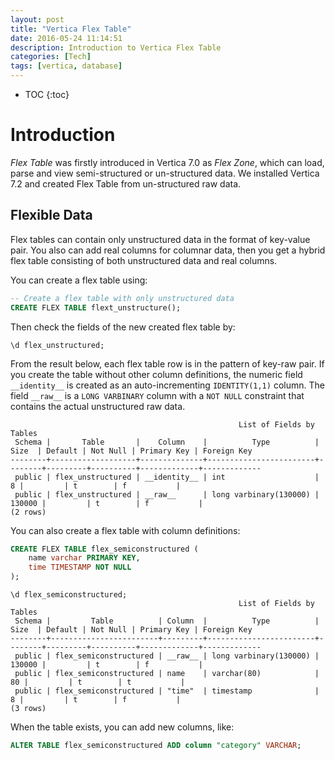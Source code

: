 ```yaml
---
layout: post
title: "Vertica Flex Table"
date: 2016-05-24 11:14:51
description: Introduction to Vertica Flex Table
categories: [Tech]
tags: [vertica, database]
---
```


* TOC
{:toc}

# Introduction

*Flex Table* was firstly introduced in Vertica 7.0 as *Flex Zone*,
which can load, parse and view semi-structured or un-structured data.
We installed Vertica 7.2 and created Flex Table from un-structured raw data.

## Flexible Data

Flex tables can contain only unstructured data in the format of key-value pair.
You also can add real columns for columnar data,
then you get a hybrid flex table consisting of both unstructured data and real columns.

You can create a flex table using:

~~~ sql
-- Create a flex table with only unstructured data
CREATE FLEX TABLE flext_unstructure();
~~~

Then check the fields of the new created flex table by:

~~~
\d flex_unstructured;
~~~

From the result below, each flex table row is in the pattern of key-raw pair.
If you create the table without other column definitions,
the numeric field `__identity__` is created as an auto-incrementing `IDENTITY(1,1)` column.
The field `__raw__` is a `LONG VARBINARY` column with a `NOT NULL` constraint
that contains the actual unstructured raw data.

~~~
                                                   List of Fields by Tables
 Schema |       Table       |    Column    |          Type          |  Size  | Default | Not Null | Primary Key | Foreign Key
--------+-------------------+--------------+------------------------+--------+---------+----------+-------------+-------------
 public | flex_unstructured | __identity__ | int                    |      8 |         | t        | f           |
 public | flex_unstructured | __raw__      | long varbinary(130000) | 130000 |         | t        | f           |
(2 rows)
~~~

You can also create a flex table with column definitions:

~~~ sql
CREATE FLEX TABLE flex_semiconstructured (
	name varchar PRIMARY KEY,
	time TIMESTAMP NOT NULL
);
~~~

~~~
\d flex_semiconstructured;
                                                   List of Fields by Tables
 Schema |         Table          | Column  |          Type          |  Size  | Default | Not Null | Primary Key | Foreign Key
--------+------------------------+---------+------------------------+--------+---------+----------+-------------+-------------
 public | flex_semiconstructured | __raw__ | long varbinary(130000) | 130000 |         | t        | f           |
 public | flex_semiconstructured | name    | varchar(80)            |     80 |         | t        | t           |
 public | flex_semiconstructured | "time"  | timestamp              |      8 |         | t        | f           |
(3 rows)
~~~

When the table exists, you can add new columns, like:

~~~ sql
ALTER TABLE flex_semiconstructured ADD column "category" VARCHAR;
~~~